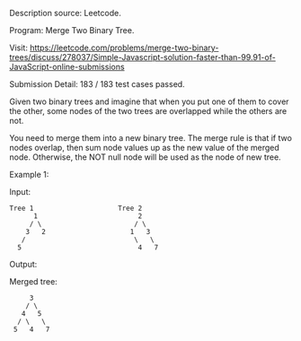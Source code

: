 Description source: Leetcode.

Program: Merge Two Binary Tree.

Visit: https://leetcode.com/problems/merge-two-binary-trees/discuss/278037/Simple-Javascript-solution-faster-than-99.91-of-JavaScript-online-submissions

Submission Detail: 183 / 183 test cases passed.

Given two binary trees and imagine that when you put one of them to cover the other, some nodes of the two trees are overlapped while the others are not.

You need to merge them into a new binary tree. The merge rule is that if two nodes overlap, then sum node values up as the new value of the merged node. Otherwise, the NOT null node will be used as the node of new tree.

Example 1:

Input: 

	Tree 1                     Tree 2                  
          1                         2                             
         / \                       / \                            
        3   2                     1   3                        
       /                           \   \                      
      5                             4   7                  


Output: 

Merged tree:

	     3
	    / \
	   4   5
	  / \   \ 
	 5   4   7

